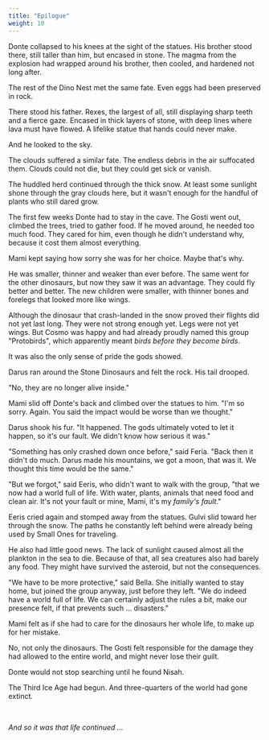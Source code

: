 ```yaml
---
title: "Epilogue"
weight: 10
---
```


Donte collapsed to his knees at the sight of the statues. His brother stood there, still taller than him, but encased in stone. The magma from the explosion had wrapped around his brother, then cooled, and hardened not long after.

The rest of the Dino Nest met the same fate. Even eggs had been preserved in rock. 

There stood his father. Rexes, the largest of all, still displaying sharp teeth and a fierce gaze. Encased in thick layers of stone, with deep lines where lava must have flowed. A lifelike statue that hands could never make. 

And he looked to the sky.

The clouds suffered a similar fate. The endless debris in the air suffocated them. Clouds could not die, but they could get sick or vanish.

The huddled herd continued through the thick snow. At least some sunlight shone through the gray clouds here, but it wasn't enough for the handful of plants who still dared grow.

The first few weeks Donte had to stay in the cave. The Gosti went out, climbed the trees, tried to gather food. If he moved around, he needed too much food. They cared for him, even though he didn't understand why, because it cost them almost everything. 

Mami kept saying how sorry she was for her choice. Maybe that's why.

He was smaller, thinner and weaker than ever before. The same went for the other dinosaurs, but now they saw it was an advantage. They could fly better and better. The new children were smaller, with thinner bones and forelegs that looked more like wings.

Although the dinosaur that crash-landed in the snow proved their flights did not yet last long. They were not strong enough yet. Legs were not yet wings. But Cosmo was happy and had already proudly named this group "Protobirds", which apparently meant _birds before they become birds_.

It was also the only sense of pride the gods showed. 

Darus ran around the Stone Dinosaurs and felt the rock. His tail drooped.

"No, they are no longer alive inside."

Mami slid off Donte's back and climbed over the statues to him. "I'm so sorry. Again. You said the impact would be worse than we thought."

Darus shook his fur. "It happened. The gods ultimately voted to let it happen, so it's our fault. We didn't know how serious it was."

"Something has only crashed down once before," said Feria. "Back then it didn't do much. Darus made his mountains, we got a moon, that was it. We thought this time would be the same."

"But we forgot," said Eeris, who didn't want to walk with the group, "that we now had a world full of life. With water, plants, animals that need food and clean air. It's not your fault or mine, Mami, it's my _family's fault_."

Eeris cried again and stomped away from the statues. Gulvi slid toward her through the snow. The paths he constantly left behind were already being used by Small Ones for traveling.

He also had little good news. The lack of sunlight caused almost all the plankton in the sea to die. Because of that, all sea creatures also had barely any food. They might have survived the asteroid, but not the consequences.

"We have to be more protective," said Bella. She initially wanted to stay home, but joined the group anyway, just before they left. "We do indeed have a world full of life. We can certainly adjust the rules a bit, make our presence felt, if that prevents such ... disasters."

Mami felt as if she had to care for the dinosaurs her whole life, to make up for her mistake. 

No, not only the dinosaurs. The Gosti felt responsible for the damage they had allowed to the entire world, and might never lose their guilt.

Donte would not stop searching until he found Nisah. 

The Third Ice Age had begun. And three-quarters of the world had gone extinct. 

&nbsp;

_And so it was that life continued ..._
